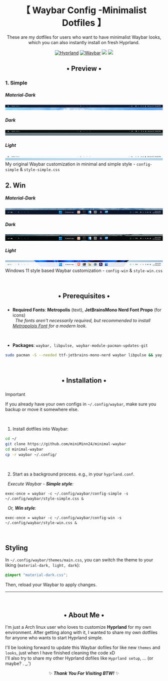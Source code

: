 <div align='center'>
<h1>【 Waybar Config -Minimalist Dotfiles 】</h1>
These are my dotfiles for users who want to have minimalist Waybar looks, which you can also instantly install on fresh Hyprland.
<br>

[![Hyprland](https://img.shields.io/badge/Hyprland-abd6fd?style=for-the-badge "Hyprland - A dynamic tiling Wayland compositor based on wlroots that doesn't sacrifice on its looks")](https://hyprland.org/)
[![Waybar](https://img.shields.io/badge/Waybar-cdd6f4?style=for-the-badge "Waybar - Highly customizable Wayland bar for Sway and Wlroots based compositors")](https://github.com/Alexays/Waybar)
![](https://img.shields.io/github/last-commit/miniMinn24/minimal-waybar?&style=for-the-badge&color=429ddb&logoColor=D9E0EE&labelColor=141a29) ![](https://img.shields.io/github/repo-size/miniMinn24/minimal-waybar?&style=for-the-badge&color=4b6be3&logoColor=D9E0EE&labelColor=141a29)

</div>


<div align="center">
    <h2>• Preview •</h2>
    <h3></h3>
</div>


### 1. Simple

##### Material-Dark
![image](./screenshots/waybar_simple_preview_material-dark.png)
##### Dark
![image](./screenshots/waybar_simple_preview_dark.png)
##### Light
![image](./screenshots/waybar_simple_preview_light.png)
My original Waybar customization in minimal and simple style - `config-simple` & `style-simple.css`


## 2. Win

##### Material-Dark
![image](./screenshots/waybar_win_preview_material-dark.png)
##### Dark
![image](./screenshots/waybar_win_preview_dark.png)
##### Light
![image](./screenshots/waybar_win_preview_light.png)
Windows 11 style based Waybar customization - `config-win` & `style-win.css`
<br>

<br>
<div align="center">
    <h2>• Prerequisites •</h2>
    <h3></h3>
</div>

- **Required Fonts**: **Metropolis** (text), **JetBrainsMono Nerd Font Propo** (for icons) <br>
&nbsp; *The fonts aren't necessarily required, but recommended to install [Metropolois Font](https://www.1001fonts.com/metropolis-font.html) for a modern look.*
<br>

- **Packages**: `waybar, libpulse, waybar-module-pacman-updates-git`
```bash
sudo pacman -S --needed ttf-jetbrains-mono-nerd waybar libpulse && yay -S --needed waybar-module-pacman-updates-git
```

<br>
<div align="center">
    <h2>• Installation •</h2>
    <h3></h3>
</div>

> [!IMPORTANT]
> If you already have your own configs in `~/.config/waybar`, make sure you backup or move it somewhere else. <br>
<br>

1. Install dotfiles into Waybar:
```bash
cd ~/
git clone https://github.com/miniMinn24/minimal-waybar
cd minimal-waybar
cp -r waybar ~/.config/
```
<br>

2. Start as a background process. e.g., in your `hyprland.conf`. <br>

&nbsp; *Execute Waybar - **Simple style**:*
```
exec-once = waybar -c ~/.config/waybar/config-simple -s ~/.config/waybar/style-simple.css &
```
&nbsp; *Or, **Win style**:*
```
exec-once = waybar -c ~/.config/waybar/config-win -s ~/.config/waybar/style-win.css &
```
<br>

## Styling
In `~/.config/waybar/themes/main.css`, you can switch the theme to your liking (`material-dark, light, dark`):

```css
@import "material-dark.css"; 
```

Then, reload your Waybar to apply changes.

---

<br>
<div align="center">
    <h2>• About Me •</h2>
</div>

I'm just a Arch linux user who loves to customize **Hyprland** for my own environment. After getting along with it, I wanted to share my own dotfiles for anyone who wants to start Hyprland simple. <br>

I'll be looking forward to update this Waybar dofiles for like new `themes` and `looks`, just when I have finished cleaning the code xD <br>
I'll also try to share my other Hyprland dofiles like `Hyprland setup`, ... (or maybe? . _.') <br>

<div align="center">
  
 ✨ ***Thank You For Visiting BTW!*** ✨

</div>









